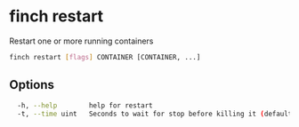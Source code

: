 # finch restart

Restart one or more running containers

```bash
finch restart [flags] CONTAINER [CONTAINER, ...]
```

## Options

```bash
  -h, --help        help for restart
  -t, --time uint   Seconds to wait for stop before killing it (default 10)
```
